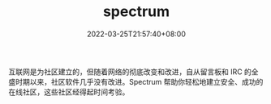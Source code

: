 ﻿---
weight: 
title: "spectrum"
description: "互联网是为社区建立的，但随着网络的彻底改变和改进，自从留言板和 IRC 的全盛时期以来，社区软件几乎没有改进"
date: 2022-03-25T21:57:40+08:00
lastmod: 2022-03-25T16:45:40+08:00
draft: false
authors: ["Metabd"]
featuredImage: "spectrum.jpg"
link: ""
tags: ["元宇宙社区","spectrum"]
categories: ["navigation"]
navigation: ["元宇宙社区"]
lightgallery: true
toc: true
pinned: false
recommend: false
recommend1: false
---
互联网是为社区建立的，但随着网络的彻底改变和改进，自从留言板和 IRC 的全盛时期以来，社区软件几乎没有改进。Spectrum 帮助你轻松地建立安全、成功的在线社区，这些社区经得起时间考验。
